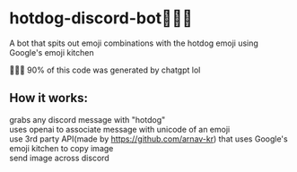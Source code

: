 # hotdog-discord-bot🌭🌭🌭
A bot that spits out emoji combinations with the hotdog emoji using Google's emoji kitchen

🌭🌭🌭
90% of this code was generated by chatgpt lol

## How it works:
grabs any discord message with "hotdog"  \
uses openai to associate message with unicode of an emoji  \
use 3rd party API(made by https://github.com/arnav-kr) that uses Google's emoji kitchen to copy image  \
send image across discord  




